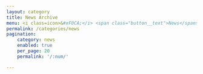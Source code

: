 ```yaml
---
layout: category
title: News Archive
menu: <i class=icon>&#xF0CA;</i> <span class="button__text">News</span>
permalink: /categories/news
pagination:
    category: news
    enabled: true
    per_page: 20
    permalink: '/:num/'

---
```


